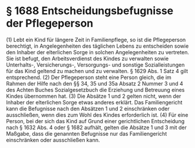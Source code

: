 # § 1688 Entscheidungsbefugnisse der Pflegeperson
(1) Lebt ein Kind für längere Zeit in Familienpflege, so ist die Pflegeperson berechtigt, in Angelegenheiten des täglichen Lebens zu entscheiden sowie den Inhaber der elterlichen Sorge in solchen Angelegenheiten zu vertreten. Sie ist befugt, den Arbeitsverdienst des Kindes zu verwalten sowie Unterhalts-, Versicherungs-, Versorgungs- und sonstige Sozialleistungen für das Kind geltend zu machen und zu verwalten. § 1629 Abs. 1 Satz 4 gilt entsprechend.
(2) Der Pflegeperson steht eine Person gleich, die im Rahmen der Hilfe nach den §§ 34, 35 und 35a Absatz 2 Nummer 3 und 4 des Achten Buches Sozialgesetzbuch die Erziehung und Betreuung eines Kindes übernommen hat.
(3) Die Absätze 1 und 2 gelten nicht, wenn der Inhaber der elterlichen Sorge etwas anderes erklärt. Das Familiengericht kann die Befugnisse nach den Absätzen 1 und 2 einschränken oder ausschließen, wenn dies zum Wohl des Kindes erforderlich ist.
(4) Für eine Person, bei der sich das Kind auf Grund einer gerichtlichen Entscheidung nach § 1632 Abs. 4 oder § 1682 aufhält, gelten die Absätze 1 und 3 mit der Maßgabe, dass die genannten Befugnisse nur das Familiengericht einschränken oder ausschließen kann.